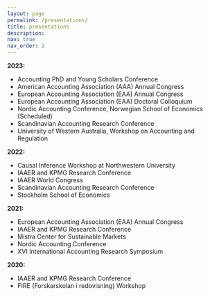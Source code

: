 ```yaml
---
layout: page
permalink: /presentations/
title: presentations
description: 
nav: true
nav_order: 2
---
```


**2023:** 
* Accounting PhD and Young Scholars Conference
* American Accounting Association (AAA) Annual Congress
* European Accounting Association (EAA) Annual Congress
* European Accounting Association (EAA) Doctoral Colloquium
* Nordic Accounting Conference, Norwegian School of Economics (Scheduled)
* Scandinavian Accounting Research Conference
* University of Western Australia, Workshop on Accounting and Regulation

**2022:** 
* Causal Inference Workshop at Northwestern University
* IAAER and KPMG Research Conference
* IAAER World Congress
* Scandinavian Accounting Research Conference
* Stockholm School of Economics 

**2021:**  
* European Accounting Association (EAA) Annual Congress
* IAAER and KPMG Research Conference
* Mistra Center for Sustainable Markets
* Nordic Accounting Conference
* XVI International Accounting Research Symposium

**2020:**  
* IAAER and KPMG Research Conference
* FIRE (Forskarskolan i redovisning) Workshop